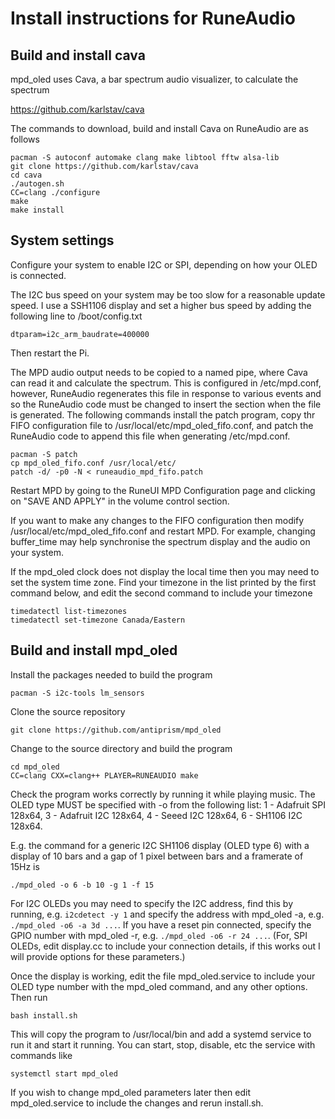 # Install instructions for RuneAudio

## Build and install cava

mpd_oled uses Cava, a bar spectrum audio visualizer, to calculate the spectrum
   
   <https://github.com/karlstav/cava>

The commands to download, build and install Cava on RuneAudio are as follows
```
pacman -S autoconf automake clang make libtool fftw alsa-lib
git clone https://github.com/karlstav/cava
cd cava
./autogen.sh
CC=clang ./configure
make
make install
```

## System settings

Configure your system to enable I2C or SPI, depending on how your OLED
is connected.

The I2C bus speed on your system may be too slow for a reasonable update
speed. I use a SSH1106 display and set a higher bus speed by adding the
following line to /boot/config.txt
```
dtparam=i2c_arm_baudrate=400000
```
Then restart the Pi.

The MPD audio output needs to be copied to a named pipe, where Cava can
read it and calculate the spectrum. This is configured in /etc/mpd.conf,
however, RuneAudio regenerates this file in response to various events and
so the RuneAudio code must be changed to insert the section when the
file is generated. The following commands install the patch program,
copy thr FIFO configuration file to /usr/local/etc/mpd_oled_fifo.conf,
and patch the RuneAudio code to append this file when generating
/etc/mpd.conf.

```
pacman -S patch
cp mpd_oled_fifo.conf /usr/local/etc/
patch -d/ -p0 -N < runeaudio_mpd_fifo.patch
```
Restart MPD by going to the RuneUI MPD Configuration page and clicking on
"SAVE AND APPLY" in the volume control section.

If you want to make any changes to the FIFO configuration
then modify /usr/local/etc/mpd_oled_fifo.conf and restart MPD.
For example, changing buffer_time may help synchronise the spectrum display
and the audio on your system.

If the mpd_oled clock does not display the local time then you may need
to set the system time zone. Find your timezone in the list printed by the
first command below, and edit the second command to include your timezone
```
timedatectl list-timezones
timedatectl set-timezone Canada/Eastern
```

## Build and install mpd_oled

Install the packages needed to build the program
```
pacman -S i2c-tools lm_sensors
```
Clone the source repository
```
git clone https://github.com/antiprism/mpd_oled
```
Change to the source directory and build the program
```
cd mpd_oled
CC=clang CXX=clang++ PLAYER=RUNEAUDIO make
```
Check the program works correctly by running it while playing music.
The OLED type MUST be specified with -o from the following list:
    1 - Adafruit SPI 128x64,
    3 - Adafruit I2C 128x64,
    4 - Seeed I2C 128x64,
    6 - SH1106 I2C 128x64.

E.g. the command for a generic I2C SH1106 display (OLED type 6) with
a display of 10 bars and a gap of 1 pixel between bars and a framerate
of 15Hz is
```
./mpd_oled -o 6 -b 10 -g 1 -f 15
```
For I2C OLEDs you may need to specify the I2C address, find this by running,
e.g. `i2cdetect -y 1` and specify the address with mpd_oled -a,
e.g. `./mpd_oled -o6 -a 3d ...`. If you have a reset pin connected, specify
the GPIO number with mpd_oled -r, e.g. `./mpd_oled -o6 -r 24 ...`. (For, SPI
OLEDs, edit display.cc to include your connection details, if this works
out I will provide options for these parameters.)

Once the display is working, edit the file mpd_oled.service to include
your OLED type number with the mpd_oled command, and any other options.
Then run
```
bash install.sh
```
This will copy the program to /usr/local/bin and add a systemd service
to run it and start it running. You can start, stop, disable, etc the
service with commands like
```
systemctl start mpd_oled
```
If you wish to change mpd_oled parameters later then edit mpd_oled.service
to include the changes and rerun install.sh.



